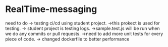 # RealTime-messaging

need to do
-> testing ci/cd using student project.
->this prokect is used for testing.
-> student project is testing logs.
->sample.test.js will be run when we do any commits or pull requests.
->need to add more unit tests for every piece of code.
-> changed dockerfile to better performance
